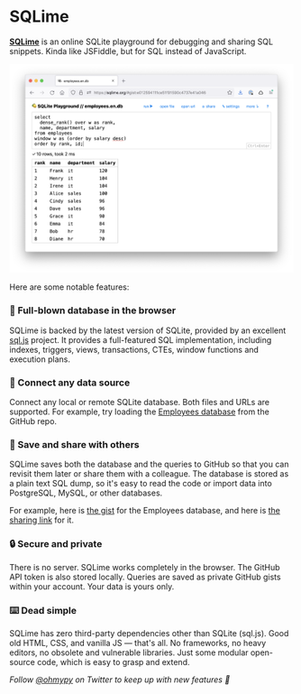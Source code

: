 # SQLime

**[SQLime](http://sqlime.org/)** is an online SQLite playground for debugging and sharing SQL snippets. Kinda like JSFiddle, but for SQL instead of JavaScript.

[![SQLime screenshot](./img/sqlime.png)](http://sqlime.org/)

Here are some notable features:

### 🔋 Full-blown database in the browser

SQLime is backed by the latest version of SQLite, provided by an excellent [sql.js](https://github.com/sql-js/sql.js/) project. It provides a full-featured SQL implementation, including indexes, triggers, views, transactions, CTEs, window functions and execution plans.

### 🔌 Connect any data source

Connect any local or remote SQLite database. Both files and URLs are supported. For example, try loading the [Employees database](http://sqlime.org/#https://raw.githubusercontent.com/nalgeon/sqliter/main/employees.en.db) from the GitHub repo.

### 🔗 Save and share with others

SQLime saves both the database and the queries to GitHub so that you can revisit them later or share them with a colleague. The database is stored as a plain text SQL dump, so it's easy to read the code or import data into PostgreSQL, MySQL, or other databases.

For example, here is [the gist](https://gist.github.com/nalgeon/e012594111ce51f91590c4737e41a046) for the Employees database, and here is [the sharing link](https://sqlime.org/#gist:e012594111ce51f91590c4737e41a046) for it.

### 🔒 Secure and private

There is no server. SQLime works completely in the browser. The GitHub API token is also stored locally. Queries are saved as private GitHub gists within your account. Your data is yours only.

### ⌨️ Dead simple

SQLime has zero third-party dependencies other than SQLite (sql.js). Good old HTML, CSS, and vanilla JS — that's all. No frameworks, no heavy editors, no obsolete and vulnerable libraries. Just some modular open-source code, which is easy to grasp and extend.

_Follow [@ohmypy](https://twitter.com/ohmypy) on Twitter to keep up with new features 🚀_
